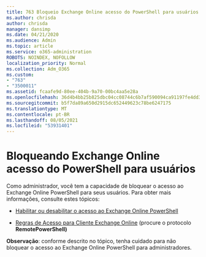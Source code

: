 ```yaml
---
title: 763 Bloqueio Exchange Online acesso do PowerShell para usuários
ms.author: chrisda
author: chrisda
manager: dansimp
ms.date: 04/21/2020
ms.audience: Admin
ms.topic: article
ms.service: o365-administration
ROBOTS: NOINDEX, NOFOLLOW
localization_priority: Normal
ms.collection: Adm_O365
ms.custom:
- "763"
- "3500011"
ms.assetid: fcaafe9d-80ee-404b-9a70-00bc4aa5e28a
ms.openlocfilehash: 36d4b4bb25b825dbc04cc08744c6b7af590094ca91197fe4dd3d3a92c653cb0a
ms.sourcegitcommit: b5f7da89a650d2915dc652449623c78be6247175
ms.translationtype: MT
ms.contentlocale: pt-BR
ms.lasthandoff: 08/05/2021
ms.locfileid: "53931401"
---
```

# <a name="blocking-exchange-online-powershell-access-for-users"></a>Bloqueando Exchange Online acesso do PowerShell para usuários
Como administrador, você tem a capacidade de bloquear o acesso ao Exchange Online PowerShell para seus usuários. Para obter mais informações, consulte estes tópicos:

- [Habilitar ou desabilitar o acesso ao Exchange Online PowerShell](https://docs.microsoft.com/powershell/exchange/exchange-online/disable-access-to-exchange-online-powershell)

- [Regras de Acesso para Cliente Exchange Online](https://technet.microsoft.com/library/mt842508.aspx) (procure o protocolo **RemotePowerShell)** 

**Observação**: conforme descrito no tópico, tenha cuidado para não bloquear o acesso ao Exchange Online PowerShell para administradores.
